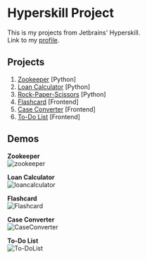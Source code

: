 # Hyperskill Project
This is my projects from Jetbrains' Hyperskill.\
Link to my [profile](https://hyperskill.org/profile/9133990).


## Projects
1. [Zookeeper](https://github.com/ana117/hyperskill-python-Zookeeper) [Python]
2. [Loan Calculator](https://github.com/ana117/hyperskill-python-LoanCalculator) [Python]
3. [Rock-Paper-Scissors](https://github.com/ana117/hyperskill-python-RockPaperScissors) [Python]
4. [Flashcard](https://github.com/ana117/hyperskill-frontend-Flashcard) [Frontend]
5. [Case Converter](https://github.com/ana117/hyperskill-frontend-CaseConverter) [Frontend]
6. [To-Do List](https://github.com/ana117/hyperskill-frontend-ToDoList) [Frontend]

## Demos
**Zookeeper**\
![zookeeper](https://user-images.githubusercontent.com/63540951/103210470-4fc15a80-4938-11eb-9286-f12166e97310.gif)

**Loan Calculator**\
![loancalculator](https://user-images.githubusercontent.com/63540951/99353900-06610280-28d8-11eb-9d9b-3eab13e3f8b0.gif)

**Flashcard**\
![Flashcard](https://user-images.githubusercontent.com/63540951/127807085-bea125d4-9ce3-48aa-9e44-86ae1f40b236.gif)

**Case Converter**\
![CaseConverter](https://user-images.githubusercontent.com/63540951/128593552-b053d8b1-c82b-40fb-8bf1-05600e33a698.gif)

**To-Do List**\
![To-DoList](https://user-images.githubusercontent.com/63540951/129526185-4e1888e6-f873-4c27-a72f-93793c8ec20e.gif)
